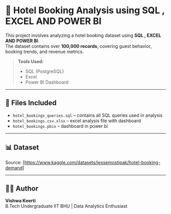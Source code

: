 # 🏨 Hotel Booking Analysis using SQL , EXCEL AND POWER BI 

This project involves analyzing a hotel booking dataset using **SQL , EXCEL AND POWER BI**.  
The dataset contains over **100,000 records**, covering guest behavior, booking trends, and revenue metrics.

> **Tools Used:**  
> - SQL (PostgreSQL)  
> - Excel   
> - Power BI Dashboard  

---

 

## 📁 Files Included

- `hotel_bookings_queries.sql` – contains all SQL queries used in analysis
- `hotel_bookings.csv.xlsx` – excel analysis file with dashboard
- `hotel_bookings.pbix` – dashboard in power bi 

---

## 📊 Dataset

Source: [https://www.kaggle.com/datasets/jessemostipak/hotel-booking-demand]

---

## 👨‍🎓 Author

**Vishwa Keerti**  
B.Tech Undergraduate IIT BHU | Data Analytics Enthusiast  
 

